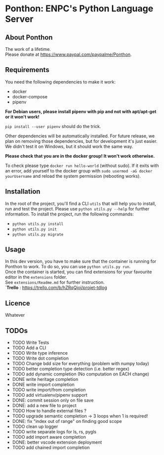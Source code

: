 # Ponthon: ENPC's Python Language Server

## About Ponthon

The work of a lifetime.\
Please donate at https://www.paypal.com/paypalme/Ponthon.

## Requirements

You need the following dependencies to make it work:
- docker
- docker-compose
- pipenv

**For Debian users, please install pipenv with pip and not with apt/apt-get or it won't work!**

`pip install --user pipenv` should do the trick.

Other dependencies will be automatically installed. For future release, we plan on
removing those dependencies, but for development it's just easier.
We didn't test it on Windows, but it should work the same way.

**Please check that you are in the docker group! It won't work otherwise.**

To check please type `docker run hello-world` (without sudo). If it exits with an error, add yourself to the docker group with `sudo usermod -aG docker yourUsername` 
and reload the system permission (rebooting works).

## Installation

In the root of the project, you'll find a CLI `utils` that will help you to install, run and test the project. Please use 
`python utils.py --help` for further information.
To install the project, run the following commands:
- `python utils.py install`
- `python utils.py init`
- `python utils.py migrate`

## Usage

In this dev version, you have to make sure that the container is running for Ponthon to work.
To do so, you can use `python utils.py run`. \
Once the container is started, you can find extensions for your favourite editor in the `extensions` folder.\
See `extensions/Readme.md` for further instruction.\
`**Trello** :
https://trello.com/b/hZRqQjoj/projet-tdlog

## Licence

Whatever


## TODOs

- TODO Write Tests
- TODO Add a CLI
- TODO Write type inference
- TODO Write dot completion
- TODO Change bdd size for everything (problem with numpy today)
- TODO better completion type detection (i.e. better regex)
- TODO add dynamic completion (No computation on EACH change)
- DONE write heritage completion
- DONE write import completion
- TODO write import/from completion
- TODO add virtualenv/pipenv support
- DONE: commit session only on file save
- DONE: add a new file to project
- TODO How to handle external files ?
- TODO upgrade semantic completion -> 3 loops when 1 is required!
- DONE: fix "index out of range" on finding good scope
- TODO clean up logger
- TODO write separate logs for ls, rs, pygls
- TODO add import aware completion
- DONE: better vscode extension deployment
- TODO add chained import completion